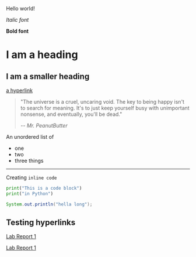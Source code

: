 Hello world!

*Italic font*

**Bold font**

# I am a heading

## I am a smaller heading

[a hyperlink](https://www.youtube.com/watch?v=dQw4w9WgXcQ)

> "The universe is a cruel, uncaring void. The key to being happy isn't to search for meaning. It's to just keep yourself busy with unimportant nonsense, and eventually, you'll be dead."
> 
> *-- Mr. PeanutButter*

An unordered list of 
* one
* two
* three things

---

Creating `inline code`

```Python
print("This is a code block")
print("in Python")
```

```Java
System.out.println("hella long");
```

## Testing hyperlinks

[Lab Report 1](lab-report-1-week-2.html)

[Lab Report 1](https://kcyy127.github.io/cse15l-lab-reports/lab-report-1-week-2.html)